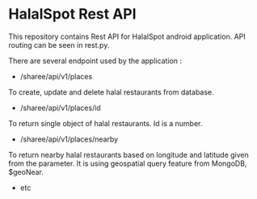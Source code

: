 # HalalSpot Rest API

This repository contains Rest API for HalalSpot android application. API routing can be seen in rest.py.

There are several endpoint used by the application :

* /sharee/api/v1/places

To create, update and delete halal restaurants from database.

* /sharee/api/v1/places/id

To return single object of halal restaurants. Id is a number.

* /sharee/api/v1/places/nearby

To return nearby halal restaurants based on longitude and latitude given from the parameter. It is using geospatial query feature from MongoDB, $geoNear.

* etc
